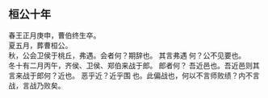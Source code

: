 ## 桓公十年
春王正月庚申，曹伯终生卒。  
夏五月，葬曹桓公。  
秋，公会卫侯于桃丘，弗遇。会者何？期辞也。 其言弗遇
何？公不见要也。  
冬十有二月丙午，齐侯、卫侯、郑伯来战于郎。 郎者何？
吾近邑也。吾近邑则其言来战于郎何？近也。 恶乎近？近乎围
也。此偏战也，何以不言师败绩？内不言战，言战乃败矣。  


